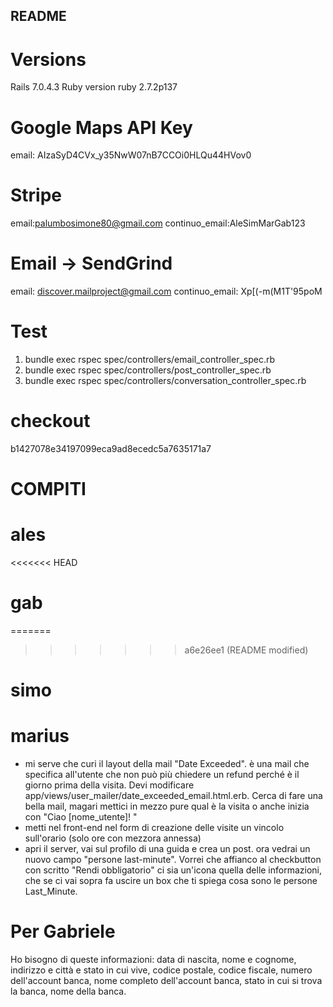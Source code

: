 ## README

# Versions

Rails 7.0.4.3
Ruby version ruby 2.7.2p137

# Google Maps API Key

email: AIzaSyD4CVx_y35NwW07nB7CCOi0HLQu44HVov0

# Stripe

email:palumbosimone80@gmail.com
continuo_email:AleSimMarGab123

# Email -> SendGrind

email: discover.mailproject@gmail.com
continuo_email: Xp[(-m(M1T'95poM

# Test

1. bundle exec rspec spec/controllers/email_controller_spec.rb
2. bundle exec rspec spec/controllers/post_controller_spec.rb
3. bundle exec rspec spec/controllers/conversation_controller_spec.rb

# checkout

b1427078e34197099eca9ad8ecedc5a7635171a7

# COMPITI

# ales

<<<<<<< HEAD
# gab

=======
>>>>>>> a6e26ee1 (README modified)
# simo

# marius

- mi serve che curi il layout della mail "Date Exceeded". è una mail che specifica all'utente che non può più chiedere un refund perché è il giorno prima della visita. Devi modificare app/views/user_mailer/date_exceeded_email.html.erb. Cerca di fare una bella mail, magari mettici in mezzo pure qual è la visita o anche inizia con "Ciao [nome_utente]! "
- metti nel front-end nel form di creazione delle visite un vincolo sull'orario (solo ore con mezzora annessa)
- apri il server, vai sul profilo di una guida e crea un post. ora vedrai un nuovo campo "persone last-minute". Vorrei che affianco al checkbutton con scritto "Rendi obbligatorio" ci sia un'icona quella delle informazioni, che se ci vai sopra fa uscire un box che ti spiega cosa sono le persone Last_Minute.

# Per Gabriele

Ho bisogno di queste informazioni: data di nascita, nome e cognome, indirizzo e città e stato in cui vive, codice postale, codice fiscale,
numero dell'account banca, nome completo dell'account banca, stato in cui si trova la banca, nome della banca.

